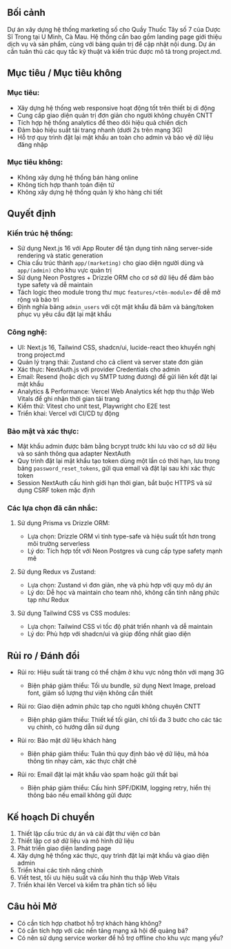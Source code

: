 ## Bối cảnh

Dự án xây dựng hệ thống marketing số cho Quầy Thuốc Tây số 7 của Dược Sĩ Trong tại U Minh, Cà Mau. Hệ thống cần bao gồm landing page giới thiệu dịch vụ và sản phẩm, cùng với bảng quản trị để cập nhật nội dung. Dự án cần tuân thủ các quy tắc kỹ thuật và kiến trúc được mô tả trong project.md.

## Mục tiêu / Mục tiêu không

### Mục tiêu:
- Xây dựng hệ thống web responsive hoạt động tốt trên thiết bị di động
- Cung cấp giao diện quản trị đơn giản cho người không chuyên CNTT
- Tích hợp hệ thống analytics để theo dõi hiệu quả chiến dịch
- Đảm bảo hiệu suất tải trang nhanh (dưới 2s trên mạng 3G)
- Hỗ trợ quy trình đặt lại mật khẩu an toàn cho admin và bảo vệ dữ liệu đăng nhập

### Mục tiêu không:
- Không xây dựng hệ thống bán hàng online 
- Không tích hợp thanh toán điện tử
- Không xây dựng hệ thống quản lý kho hàng chi tiết

## Quyết định

### Kiến trúc hệ thống:
- Sử dụng Next.js 16 với App Router để tận dụng tính năng server-side rendering và static generation
- Chia cấu trúc thành `app/(marketing)` cho giao diện người dùng và `app/(admin)` cho khu vực quản trị
- Sử dụng Neon Postgres + Drizzle ORM cho cơ sở dữ liệu để đảm bảo type safety và dễ maintain
- Tách logic theo module trong thư mục `features/<tên-module>` để dễ mở rộng và bảo trì
- Định nghĩa bảng `admin_users` với cột mật khẩu đã băm và bảng/token phục vụ yêu cầu đặt lại mật khẩu

### Công nghệ:
- UI: Next.js 16, Tailwind CSS, shadcn/ui, lucide-react theo khuyến nghị trong project.md
- Quản lý trạng thái: Zustand cho cả client và server state đơn giản
- Xác thực: NextAuth.js với provider Credentials cho admin
- Email: Resend (hoặc dịch vụ SMTP tương đương) để gửi liên kết đặt lại mật khẩu
- Analytics & Performance: Vercel Web Analytics kết hợp thu thập Web Vitals để ghi nhận thời gian tải trang
- Kiểm thử: Vitest cho unit test, Playwright cho E2E test
- Triển khai: Vercel với CI/CD tự động

### Bảo mật và xác thực:
- Mật khẩu admin được băm bằng bcrypt trước khi lưu vào cơ sở dữ liệu và so sánh thông qua adapter NextAuth
- Quy trình đặt lại mật khẩu tạo token dùng một lần có thời hạn, lưu trong bảng `password_reset_tokens`, gửi qua email và đặt lại sau khi xác thực token
- Session NextAuth cấu hình giới hạn thời gian, bắt buộc HTTPS và sử dụng CSRF token mặc định

### Các lựa chọn đã cân nhắc:
1. Sử dụng Prisma vs Drizzle ORM:
   - Lựa chọn: Drizzle ORM vì tính type-safe và hiệu suất tốt hơn trong môi trường serverless
   - Lý do: Tích hợp tốt với Neon Postgres và cung cấp type safety mạnh mẽ

2. Sử dụng Redux vs Zustand:
   - Lựa chọn: Zustand vì đơn giản, nhẹ và phù hợp với quy mô dự án
   - Lý do: Dễ học và maintain cho team nhỏ, không cần tính năng phức tạp như Redux

3. Sử dụng Tailwind CSS vs CSS modules:
   - Lựa chọn: Tailwind CSS vì tốc độ phát triển nhanh và dễ maintain
   - Lý do: Phù hợp với shadcn/ui và giúp đồng nhất giao diện

## Rủi ro / Đánh đổi

- Rủi ro: Hiệu suất tải trang có thể chậm ở khu vực nông thôn với mạng 3G
  - Biện pháp giảm thiểu: Tối ưu bundle, sử dụng Next Image, preload font, giảm số lượng thư viện không cần thiết

- Rủi ro: Giao diện admin phức tạp cho người không chuyên CNTT
  - Biện pháp giảm thiểu: Thiết kế tối giản, chỉ tối đa 3 bước cho các tác vụ chính, có hướng dẫn sử dụng

- Rủi ro: Bảo mật dữ liệu khách hàng
  - Biện pháp giảm thiểu: Tuân thủ quy định bảo vệ dữ liệu, mã hóa thông tin nhạy cảm, xác thực chặt chẽ
- Rủi ro: Email đặt lại mật khẩu vào spam hoặc gửi thất bại
  - Biện pháp giảm thiểu: Cấu hình SPF/DKIM, logging retry, hiển thị thông báo nếu email không gửi được

## Kế hoạch Di chuyển

1. Thiết lập cấu trúc dự án và cài đặt thư viện cơ bản
2. Thiết lập cơ sở dữ liệu và mô hình dữ liệu
3. Phát triển giao diện landing page
4. Xây dựng hệ thống xác thực, quy trình đặt lại mật khẩu và giao diện admin
5. Triển khai các tính năng chính
6. Viết test, tối ưu hiệu suất và cấu hình thu thập Web Vitals
7. Triển khai lên Vercel và kiểm tra phân tích số liệu

## Câu hỏi Mở

- Có cần tích hợp chatbot hỗ trợ khách hàng không?
- Có cần tích hợp với các nền tảng mạng xã hội để quảng bá?
- Có nên sử dụng service worker để hỗ trợ offline cho khu vực mạng yếu?
